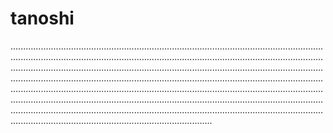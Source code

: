 # tanoshi

....................................................................................................................................................................................................................................................................................................................................................................................................................................................................................................................................................................................................................................................................................................................................................................................................................................................................................................................................................................................